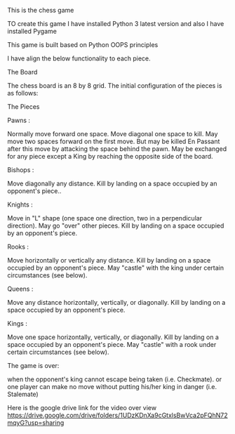 This is the chess game 

TO create this game I have installed Python 3 latest version and also I have installed Pygame 

This game is built based on Python OOPS principles

I have align the below functionality to each piece.

The Board

The chess board is an 8 by 8 grid. The initial configuration of the pieces is as follows:

The Pieces

Pawns :

Normally move forward one space.
Move diagonal one space to kill.
May move two spaces forward on the first move.
But may be killed En Passant after this move by attacking the space behind the pawn.
May be exchanged for any piece except a King by reaching the opposite side of the board.

Bishops :

Move diagonally any distance.
Kill by landing on a space occupied by an opponent's piece..

Knights :

Move in "L" shape (one space one direction, two in a perpendicular direction).
May go "over" other pieces.
Kill by landing on a space occupied by an opponent's piece.

Rooks :

Move horizontally or vertically any distance.
Kill by landing on a space occupied by an opponent's piece.
May "castle" with the king under certain circumstances (see below).

Queens :

Move any distance horizontally, vertically, or diagonally.
Kill by landing on a space occupied by an opponent's piece.

Kings :

Move one space horizontally, vertically, or diagonally.
Kill by landing on a space occupied by an opponent's piece.
May "castle" with a rook under certain circumstances (see below).

The game is over:

when the opponent's king cannot escape being taken (i.e. Checkmate).
or one player can make no move without putting his/her king in danger (i.e. Stalemate)

Here is the google drive link for the video over view
https://drive.google.com/drive/folders/1UDzKDnXa9cGtxlsBwVca2pFQhN72mqyG?usp=sharing


